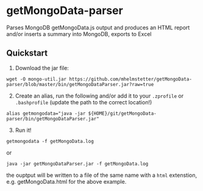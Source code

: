 # getMongoData-parser
Parses MongoDB getMongoData.js output and produces an HTML report and/or inserts a summary into MongoDB, exports to Excel


Quickstart
----------
1. Download the jar file:
```
wget -O mongo-util.jar https://github.com/mhelmstetter/getMongoData-parser/blob/master/bin/getMongoDataParser.jar?raw=true
```
2. Create an alias, run the following and/or add it to your `.zprofile` or `.bashprofile` (update the path to the correct location!)
```
alias getmongodata="java -jar ${HOME}/git/getMongoData-parser/bin/getMongoDataParser.jar"
```
3. Run it!
```
getmongodata -f getMongoData.log
```
or
```
java -jar getMongoDataParser.jar -f getMongoData.log
```
the ouptput will be written to a file of the same name with a `html` extenstion, e.g. getMongoData.html for the above example.
